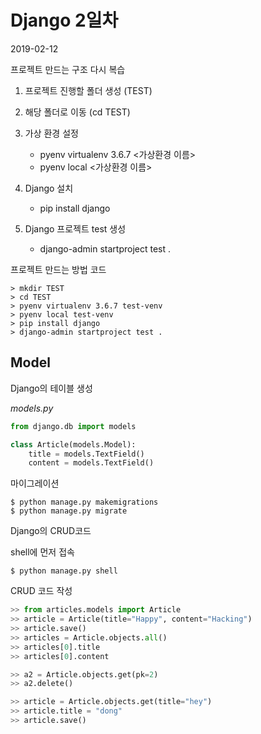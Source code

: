 # Django 2일차

2019-02-12



프로젝트 만드는 구조 다시 복습

1. 프로젝트 진행할 폴더 생성 (TEST)
2. 해당 폴더로 이동 (cd TEST)
3. 가상 환경 설정

   - pyenv virtualenv 3.6.7 <가상환경 이름>
   - pyenv local <가상환경 이름>
4. Django 설치

   - pip install django
5. Django 프로젝트 test 생성
   - django-admin startproject test .



프로젝트 만드는 방법 코드

```shell
> mkdir TEST
> cd TEST
> pyenv virtualenv 3.6.7 test-venv
> pyenv local test-venv
> pip install django
> django-admin startproject test .
```



## Model

Django의 테이블 생성

_models.py_

```python
from django.db import models

class Article(models.Model):
    title = models.TextField()
    content = models.TextField()
```



마이그레이션

```shell
$ python manage.py makemigrations
$ python manage.py migrate
```



Django의 CRUD코드

shell에 먼저 접속

```shell
$ python manage.py shell
```

CRUD 코드 작성

```python
>> from articles.models import Article
>> article = Article(title="Happy", content="Hacking")
>> article.save()
>> articles = Article.objects.all()
>> articles[0].title
>> articles[0].content

>> a2 = Article.objects.get(pk=2)
>> a2.delete()

>> article = Article.objects.get(title="hey")
>> article.title = "dong"
>> article.save()

```

